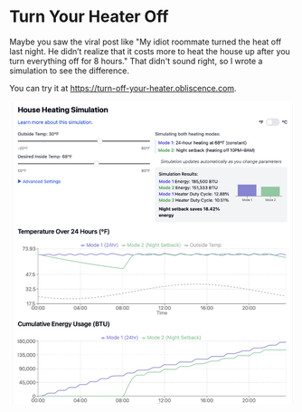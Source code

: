 # Turn Your Heater Off

Maybe you saw the viral post like "My idiot roommate turned the heat off last
night. He didn’t realize that it costs more to heat the house up after you turn
everything off for 8 hours." That didn't sound right, so I wrote a simulation to
see the difference.

You can try it at https://turn-off-your-heater.obliscence.com.

![Turn Your Heater Off Screenshot](turn-your-heater-off-screenshot.png) 